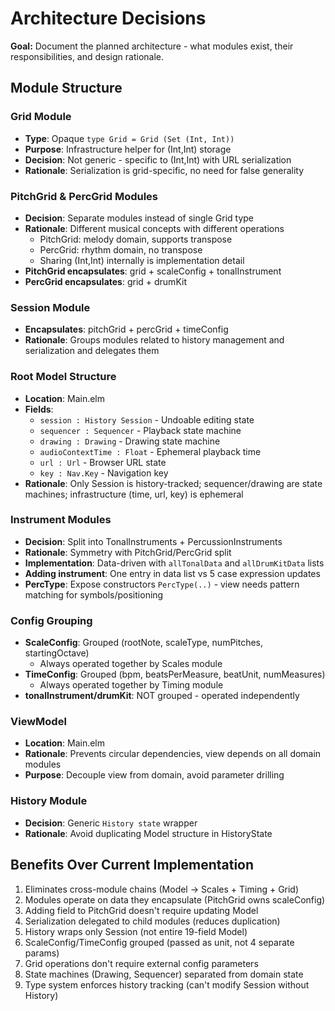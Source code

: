 # Architecture Decisions

**Goal:** Document the planned architecture - what modules exist, their responsibilities, and design rationale.

## Module Structure

### Grid Module
- **Type**: Opaque `type Grid = Grid (Set (Int, Int))`
- **Purpose**: Infrastructure helper for (Int,Int) storage
- **Decision**: Not generic - specific to (Int,Int) with URL serialization
- **Rationale**: Serialization is grid-specific, no need for false generality

### PitchGrid & PercGrid Modules
- **Decision**: Separate modules instead of single Grid type
- **Rationale**: Different musical concepts with different operations
  - PitchGrid: melody domain, supports transpose
  - PercGrid: rhythm domain, no transpose
  - Sharing (Int,Int) internally is implementation detail
- **PitchGrid encapsulates**: grid + scaleConfig + tonalInstrument
- **PercGrid encapsulates**: grid + drumKit

### Session Module
- **Encapsulates**: pitchGrid + percGrid + timeConfig
- **Rationale**: Groups modules related to history management and serialization and delegates them

### Root Model Structure
- **Location**: Main.elm
- **Fields**:
  - `session : History Session` - Undoable editing state
  - `sequencer : Sequencer` - Playback state machine
  - `drawing : Drawing` - Drawing state machine
  - `audioContextTime : Float` - Ephemeral playback time
  - `url : Url` - Browser URL state
  - `key : Nav.Key` - Navigation key
- **Rationale**: Only Session is history-tracked; sequencer/drawing are state machines; infrastructure (time, url, key) is ephemeral

### Instrument Modules
- **Decision**: Split into TonalInstruments + PercussionInstruments
- **Rationale**: Symmetry with PitchGrid/PercGrid split
- **Implementation**: Data-driven with `allTonalData` and `allDrumKitData` lists
- **Adding instrument**: One entry in data list vs 5 case expression updates
- **PercType**: Expose constructors `PercType(..)` - view needs pattern matching for symbols/positioning

### Config Grouping
- **ScaleConfig**: Grouped (rootNote, scaleType, numPitches, startingOctave)
  - Always operated together by Scales module
- **TimeConfig**: Grouped (bpm, beatsPerMeasure, beatUnit, numMeasures)
  - Always operated together by Timing module
- **tonalInstrument/drumKit**: NOT grouped - operated independently

### ViewModel
- **Location**: Main.elm
- **Rationale**: Prevents circular dependencies, view depends on all domain modules
- **Purpose**: Decouple view from domain, avoid parameter drilling

### History Module
- **Decision**: Generic `History state` wrapper
- **Rationale**: Avoid duplicating Model structure in HistoryState

## Benefits Over Current Implementation

1. Eliminates cross-module chains (Model → Scales + Timing + Grid)
2. Modules operate on data they encapsulate (PitchGrid owns scaleConfig)
3. Adding field to PitchGrid doesn't require updating Model
4. Serialization delegated to child modules (reduces duplication)
5. History wraps only Session (not entire 19-field Model)
6. ScaleConfig/TimeConfig grouped (passed as unit, not 4 separate params)
7. Grid operations don't require external config parameters
8. State machines (Drawing, Sequencer) separated from domain state
9. Type system enforces history tracking (can't modify Session without History)
